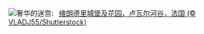 ![](https://www.bing.com/th?id=OHR.VillandryGarden_ZH-CN6140359139_UHD.jpg&w=1000)奢华的迷宫:&nbsp;&ensp;[维朗德里城堡及花园，卢瓦尔河谷，法国 (© VLADJ55/Shutterstock)](https://www.bing.com/th?id=OHR.VillandryGarden_ZH-CN6140359139_UHD.jpg)
<br><br/>
